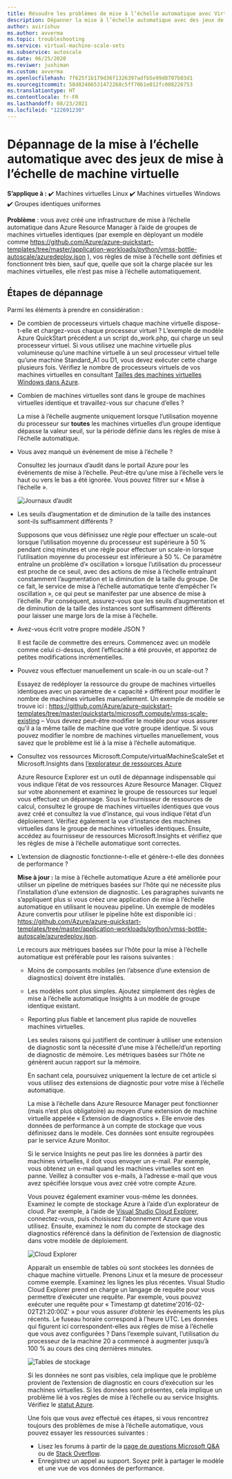 ```yaml
---
title: Résoudre les problèmes de mise à l’échelle automatique avec Virtual Machine Scale Sets
description: Dépanner la mise à l’échelle automatique avec des jeux de mise à l’échelle de machine virtuelle Découvrez les problèmes couramment rencontrés et apprenez à les résoudre.
author: avirishuv
ms.author: avverma
ms.topic: troubleshooting
ms.service: virtual-machine-scale-sets
ms.subservice: autoscale
ms.date: 06/25/2020
ms.reviwer: jushiman
ms.custom: avverma
ms.openlocfilehash: 7f625f1b179d36f1326397adfb5e99d8707b03d1
ms.sourcegitcommit: 58d82486531472268c5ff70b1e012fc008226753
ms.translationtype: HT
ms.contentlocale: fr-FR
ms.lasthandoff: 08/23/2021
ms.locfileid: "122691230"
---
```

# <a name="troubleshooting-autoscale-with-virtual-machine-scale-sets"></a>Dépannage de la mise à l’échelle automatique avec des jeux de mise à l’échelle de machine virtuelle

**S’applique à :** :heavy_check_mark: Machines virtuelles Linux :heavy_check_mark: Machines virtuelles Windows :heavy_check_mark: Groupes identiques uniformes

**Problème** : vous avez créé une infrastructure de mise à l’échelle automatique dans Azure Resource Manager à l’aide de groupes de machines virtuelles identiques (par exemple en déployant un modèle comme https://github.com/Azure/azure-quickstart-templates/tree/master/application-workloads/python/vmss-bottle-autoscale/azuredeploy.json ), vos règles de mise à l’échelle sont définies et fonctionnent très bien, sauf que, quelle que soit la charge placée sur les machines virtuelles, elle n’est pas mise à l’échelle automatiquement.

## <a name="troubleshooting-steps"></a>Étapes de dépannage
Parmi les éléments à prendre en considération :

* De combien de processeurs virtuels chaque machine virtuelle dispose-t-elle et chargez-vous chaque processeur virtuel ?
  L’exemple de modèle Azure QuickStart précédent a un script do_work.php, qui charge un seul processeur virtuel. Si vous utilisez une machine virtuelle plus volumineuse qu’une machine virtuelle à un seul processeur virtuel telle qu’une machine Standard_A1 ou D1, vous devez exécuter cette charge plusieurs fois. Vérifiez le nombre de processeurs virtuels de vos machines virtuelles en consultant [Tailles des machines virtuelles Windows dans Azure](../virtual-machines/sizes.md?toc=%2fazure%2fvirtual-machines%2fwindows%2ftoc.json).
* Combien de machines virtuelles sont dans le groupe de machines virtuelles identique et travaillez-vous sur chacune d’elles ?
  
    La mise à l’échelle augmente uniquement lorsque l’utilisation moyenne du processeur sur **toutes** les machines virtuelles d’un groupe identique dépasse la valeur seuil, sur la période définie dans les règles de mise à l’échelle automatique.
* Vous avez manqué un événement de mise à l’échelle ?
  
    Consultez les journaux d’audit dans le portail Azure pour les événements de mise à l’échelle. Peut-être qu’une mise à l’échelle vers le haut ou vers le bas a été ignorée. Vous pouvez filtrer sur « Mise à l’échelle ».
  
    ![Journaux d’audit][audit]
* Les seuils d’augmentation et de diminution de la taille des instances sont-ils suffisamment différents ?
  
    Supposons que vous définissez une règle pour effectuer un scale-out lorsque l’utilisation moyenne du processeur est supérieure à 50 % pendant cinq minutes et une règle pour effectuer un scale-in lorsque l’utilisation moyenne du processeur est inférieure à 50 %. Ce paramètre entraîne un problème d’« oscillation » lorsque l’utilisation du processeur est proche de ce seuil, avec des actions de mise à l’échelle entraînant constamment l’augmentation et la diminution de la taille du groupe. De ce fait, le service de mise à l’échelle automatique tente d’empêcher l’« oscillation », ce qui peut se manifester par une absence de mise à l’échelle. Par conséquent, assurez-vous que les seuils d’augmentation et de diminution de la taille des instances sont suffisamment différents pour laisser une marge lors de la mise à l’échelle.
* Avez-vous écrit votre propre modèle JSON ?
  
    Il est facile de commettre des erreurs. Commencez avec un modèle comme celui ci-dessus, dont l’efficacité a été prouvée, et apportez de petites modifications incrémentielles. 
* Pouvez vous effectuer manuellement un scale-in ou un scale-out ?
  
    Essayez de redéployer la ressource du groupe de machines virtuelles identiques avec un paramètre de « capacité » différent pour modifier le nombre de machines virtuelles manuellement. Un exemple de modèle se trouve ici : https://github.com/Azure/azure-quickstart-templates/tree/master/quickstarts/microsoft.compute/vmss-scale-existing – Vous devrez peut-être modifier le modèle pour vous assurer qu’il a la même taille de machine que votre groupe identique. Si vous pouvez modifier le nombre de machines virtuelles manuellement, vous savez que le problème est lié à la mise à l’échelle automatique.
* Consultez vos ressources Microsoft.Compute/virtualMachineScaleSet et Microsoft.Insights dans [l’explorateur de ressources Azure](https://resources.azure.com/)
  
    Azure Resource Explorer est un outil de dépannage indispensable qui vous indique l’état de vos ressources Azure Resource Manager. Cliquez sur votre abonnement et examinez le groupe de ressources sur lequel vous effectuez un dépannage. Sous le fournisseur de ressources de calcul, consultez le groupe de machines virtuelles identiques que vous avez créé et consultez la vue d’instance, qui vous indique l’état d’un déploiement. Vérifiez également la vue d’instance des machines virtuelles dans le groupe de machines virtuelles identiques. Ensuite, accédez au fournisseur de ressources Microsoft.Insights et vérifiez que les règles de mise à l’échelle automatique sont correctes.
* L’extension de diagnostic fonctionne-t-elle et génère-t-elle des données de performance ?
  
    **Mise à jour :** la mise à l’échelle automatique Azure a été améliorée pour utiliser un pipeline de métriques basées sur l’hôte qui ne nécessite plus l’installation d’une extension de diagnostic. Les paragraphes suivants ne s’appliquent plus si vous créez une application de mise à l’échelle automatique en utilisant le nouveau pipeline. Un exemple de modèles Azure convertis pour utiliser le pipeline hôte est disponible ici : https://github.com/Azure/azure-quickstart-templates/tree/master/application-workloads/python/vmss-bottle-autoscale/azuredeploy.json. 
  
    Le recours aux métriques basées sur l’hôte pour la mise à l’échelle automatique est préférable pour les raisons suivantes :
  
  * Moins de composants mobiles (en l’absence d’une extension de diagnostics) doivent être installés.
  * Les modèles sont plus simples. Ajoutez simplement des règles de mise à l’échelle automatique Insights à un modèle de groupe identique existant.
  * Reporting plus fiable et lancement plus rapide de nouvelles machines virtuelles.
    
    Les seules raisons qui justifient de continuer à utiliser une extension de diagnostic sont la nécessité d’une mise à l’échelle/d’un reporting de diagnostic de mémoire. Les métriques basées sur l’hôte ne génèrent aucun rapport sur la mémoire.
    
    En sachant cela, poursuivez uniquement la lecture de cet article si vous utilisez des extensions de diagnostic pour votre mise à l’échelle automatique.
    
    La mise à l’échelle dans Azure Resource Manager peut fonctionner (mais n’est plus obligatoire) au moyen d’une extension de machine virtuelle appelée « Extension de diagnostics ». Elle envoie des données de performance à un compte de stockage que vous définissez dans le modèle. Ces données sont ensuite regroupées par le service Azure Monitor.
    
    Si le service Insights ne peut pas lire les données à partir des machines virtuelles, il doit vous envoyer un e-mail. Par exemple, vous obtenez un e-mail quand les machines virtuelles sont en panne. Veillez à consulter vos e-mails, à l’adresse e-mail que vous avez spécifiée lorsque vous avez créé votre compte Azure.
    
    Vous pouvez également examiner vous-même les données. Examinez le compte de stockage Azure à l’aide d’un explorateur de cloud. Par exemple, à l’aide de [Visual Studio Cloud Explorer](https://visualstudiogallery.msdn.microsoft.com/aaef6e67-4d99-40bc-aacf-662237db85a2), connectez-vous, puis choisissez l’abonnement Azure que vous utilisez. Ensuite, examinez le nom du compte de stockage des diagnostics référencé dans la définition de l’extension de diagnostic dans votre modèle de déploiement.
    
    ![Cloud Explorer][explorer]
    
    Apparaît un ensemble de tables où sont stockées les données de chaque machine virtuelle. Prenons Linux et la mesure de processeur comme exemple. Examinez les lignes les plus récentes. Visual Studio Cloud Explorer prend en charge un langage de requête pour vous permettre d’exécuter une requête. Par exemple, vous pouvez exécuter une requête pour « Timestamp gt datetime'2016-02-02T21:20:00Z' » pour vous assurer d’obtenir les événements les plus récents. Le fuseau horaire correspond à l’heure UTC. Les données qui figurent ici correspondent-elles aux règles de mise à l’échelle que vous avez configurées ? Dans l’exemple suivant, l’utilisation du processeur de la machine 20 a commencé à augmenter jusqu’à 100 % au cours des cinq dernières minutes.
    
    ![Tables de stockage][tables]
    
    Si les données ne sont pas visibles, cela implique que le problème provient de l’extension de diagnostic en cours d’exécution sur les machines virtuelles. Si les données sont présentes, cela implique un problème lié à vos règles de mise à l’échelle ou au service Insights. Vérifiez le [statut Azure](https://azure.microsoft.com/status/).
    
    Une fois que vous avez effectué ces étapes, si vous rencontrez toujours des problèmes de mise à l’échelle automatique, vous pouvez essayer les ressources suivantes : 
    * Lisez les forums à partir de la [page de questions Microsoft Q&A ](/answers/topics/azure-virtual-machines.html) ou de [Stack Overflow](https://stackoverflow.com/questions/tagged/azure). 
    * Enregistrez un appel au support. Soyez prêt à partager le modèle et une vue de vos données de performance.

[audit]: ./media/virtual-machine-scale-sets-troubleshoot/image3.png
[explorer]: ./media/virtual-machine-scale-sets-troubleshoot/image1.png
[tables]: ./media/virtual-machine-scale-sets-troubleshoot/image4.png
